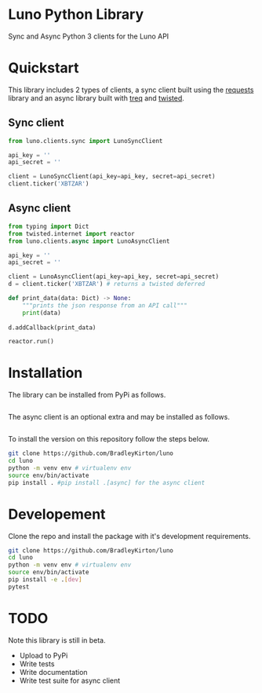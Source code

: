 # Luno Python Library

Sync and Async Python 3 clients for the Luno API

# Quickstart

This library includes 2 types of clients, a sync client built using the [requests](https://github.com/requests/requests) library and an async library built with [treq](https://github.com/twisted/treq) and [twisted](https://github.com/twisted/twisted).

## Sync client

```python
from luno.clients.sync import LunoSyncClient

api_key = ''
api_secret = ''

client = LunoSyncClient(api_key=api_key, secret=api_secret)
client.ticker('XBTZAR')
```


## Async client

```python
from typing import Dict
from twisted.internet import reactor
from luno.clients.async import LunoAsyncClient

api_key = ''
api_secret = ''

client = LunoAsyncClient(api_key=api_key, secret=api_secret)
d = client.ticker('XBTZAR') # returns a twisted deferred

def print_data(data: Dict) -> None:
    """prints the json response from an API call"""
    print(data)
        
d.addCallback(print_data)

reactor.run()
```

# Installation

The library can be installed from PyPi as follows.

```bash
```

The async client is an optional extra and may be installed as follows.

```bash
```

To install the version on this repository follow the steps below.

```bash
git clone https://github.com/BradleyKirton/luno
cd luno
python -m venv env # virtualenv env
source env/bin/activate
pip install . #pip install .[async] for the async client
```


# Developement

Clone the repo and install the package with it's development requirements.

```bash
git clone https://github.com/BradleyKirton/luno
cd luno
python -m venv env # virtualenv env
source env/bin/activate
pip install -e .[dev]
pytest
```

# TODO

Note this library is still in beta.

- Upload to PyPi
- Write tests
- Write documentation
- Write test suite for async client